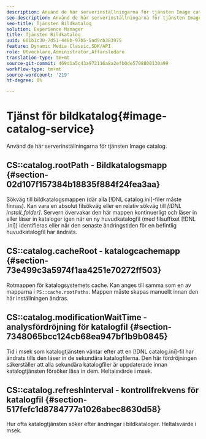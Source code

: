 ```yaml
---
description: Använd de här serverinställningarna för tjänsten Image catalog.
seo-description: Använd de här serverinställningarna för tjänsten Image catalog.
seo-title: Tjänsten Bildkatalog
solution: Experience Manager
title: Tjänsten Bildkatalog
uuid: 601b1c30-7d51-448b-97b5-5ad9cb383975
feature: Dynamic Media Classic,SDK/API
role: Utvecklare,Administratör,Affärsledare
translation-type: tm+mt
source-git-commit: 469d1a5c43a972116a8a2efb0de5708800130a99
workflow-type: tm+mt
source-wordcount: '219'
ht-degree: 0%

---
```



# Tjänst för bildkatalog{#image-catalog-service}

Använd de här serverinställningarna för tjänsten Image catalog.

## CS::catalog.rootPath - Bildkatalogsmapp {#section-02d107f157384b18835f884f24fea3aa}

Sökväg till bildkatalogsmappen (där alla [!DNL catalog.ini]-filer måste finnas). Kan vara en absolut filsökväg eller en relativ sökväg till *[!DNL install_folder]*. Servern övervakar den här mappen kontinuerligt och läser in eller läser in kataloger igen när en ny huvudkatalogfil (med filsuffixet [!DNL .ini]) identifieras eller när den senaste ändringstiden för en befintlig huvudkatalogfil har ändrats.

## CS::catalog.cacheRoot - katalogcachemapp {#section-73e499c3a5974f1aa4251e70272ff503}

Rotmappen för katalogsystemets cache. Kan anges till samma som en av mapparna i `PS::cache.rootPaths`. Mappen måste skapas manuellt innan den här inställningen ändras.

## CS::catalog.modificationWaitTime - analysfördröjning för katalogfil {#section-7348065bcc124cb68ea947bf1b9b0845}

Tid i msek som katalogtjänsten väntar efter att en [!DNL catalog.ini]-fil har ändrats tills den läser in de sekundära katalogfilerna. Den här fördröjningen säkerställer att alla sekundära katalogfiler är uppdaterade innan katalogtjänsten försöker läsa in dem. Heltalsvärde i msek.

## CS::catalog.refreshInterval - kontrollfrekvens för katalogfil {#section-517fefc1d8784777a1026abec8630d58}

Hur ofta katalogtjänsten söker efter ändringar i bildkataloger. Heltalsvärde i msek.
